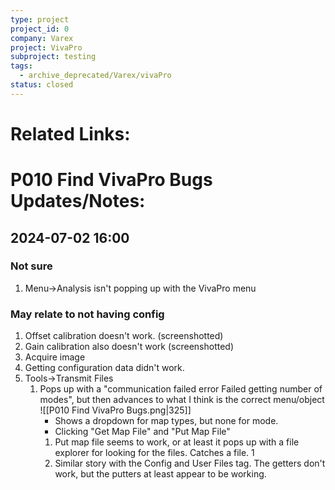 ```yaml
---
type: project
project_id: 0
company: Varex
project: VivaPro
subproject: testing
tags:
  - archive_deprecated/Varex/vivaPro
status: closed
---
```

# Related Links:
# P010 Find VivaPro Bugs Updates/Notes:
## 2024-07-02 16:00
### Not sure
1. Menu->Analysis isn't popping up with the VivaPro menu

### May relate to not having config
1. Offset calibration doesn't work. (screenshotted)
2. Gain calibration also doesn't work (screenshotted)
3. Acquire image
4. Getting configuration data didn't work.
5. Tools->Transmit Files
	1. Pops up with a "communication failed error Failed getting number of modes", but then advances to what I think is the correct menu/object
	   ![[P010 Find VivaPro Bugs.png|325]]
	   - Shows a dropdown for map types, but none for mode. 
	   - Clicking "Get Map File" and "Put Map File"
	   1. Put map file seems to work, or at least it pops up with a file explorer for looking for the files. Catches a file. 1
	   2. Similar story with the Config and User Files tag. The getters don't work, but the putters at least appear to be working. 